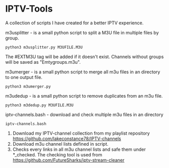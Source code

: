 # IPTV-Tools

A collection of scripts I have created for a better IPTV experience.

m3usplitter - is a small python script to split a M3U file in multiple files by group.

	python3 m3usplitter.py M3UFILE.M3U

The #EXTM3U tag will be added if it doesn't exist.
Channels without groups will be saved as "Emtygroups.m3u".


m3umerger - is a small python script to merge all m3u files in an directory to one output file.

	python3 m3umerger.py


m3udedup - is a small python script to remove duplicates from an m3u file.

	python3 m3dedup.py M3UFILE.M3U


iptv-channels.bash - download and check multiple m3u files in an directory

	iptv-channels.bash

1.	Download my IPTV-channel collection from my playlist repository
	https://github.com/lakeconstance78/IPTV-channels
2.	Download m3u channel lists defined in script.
3.	Checks every links in all m3u channel lists and safe them under *_checked.
	The checking tool is used from https://github.com/FutureSharks/iptv-stream-cleaner	
